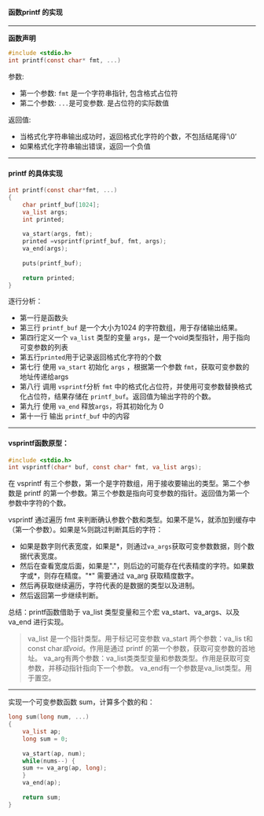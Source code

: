 ####  函数printf 的实现

***

**函数声明**

```c
#include <stdio.h>
int printf(const char* fmt, ...)
```

参数:

- 第一个参数: `fmt` 是一个字符串指针, 包含格式占位符
- 第二个参数: `...`是可变参数. 是占位符的实际数值 

返回值:
- 	当格式化字符串输出成功时，返回格式化字符的个数，不包括结尾得‘\0’
- 	如果格式化字符串输出错误，返回一个负值

***

#### printf 的具体实现
```c
int printf(const char*fmt, ...)
{
	char printf_buf[1024];
	va_list args;
	int printed;
	
	va_start(args, fmt);
	printed =vsprintf(printf_buf, fmt, args);
	va_end(args);
	
	puts(printf_buf);
	
	return printed;
}
```

逐行分析：

- 第一行是函数头
- 第三行 `printf_buf` 是一个大小为1024 的字符数组，用于存储输出结果。
- 第四行定义一个 `va_list` 类型的变量 `args`，是一个void类型指针，用于指向可变参数的列表
- 第五行`printed`用于记录返回格式化字符的个数
- 第七行 使用 `va_start` 初始化 `args` ，根据第一个参数 `fmt`，获取可变参数的地址传递给args
-  第八行 调用 `vsprintf`分析 `fmt` 中的格式化占位符，并使用可变参数替换格式化占位符，结果存储在 `printf_buf`。返回值为输出字符的个数。
- 第九行 使用 `va_end` 释放`args`，将其初始化为 0
- 第十一行 输出 `printf_buf` 中的内容

***

#### vsprintf函数原型：

```c
#include <stdio.h>
int vsprintf(char* buf, const char* fmt, va_list args);
```

在 vsprintf 有三个参数，第一个是字符数组，用于接收要输出的类型。第二个参数是 printf 的第一个参数。第三个参数是指向可变参数的指针。返回值为第一个参数中字符的个数。

vsprintf 通过遍历 fmt 来判断确认参数个数和类型。如果不是%，就添加到缓存中（第一个参数）。如果是%则跳过判断其后的字符：
- 如果是数字则代表宽度，如果是\*，则通过`va_args`获取可变参数数据，则个数据代表宽度。
- 然后在查看宽度后面，如果是"."，则后边的可能存在代表精度的字符。如果数字或\*，则存在精度。"\*" 需要通过 va_arg 获取精度数字。
- 然后再获取继续遍历，字符代表的是数据的类型以及进制。
- 然后返回第一步继续判断。

总结：printf函数借助于 va_list 类型变量和三个宏 va_start、va_args、以及 va_end 进行实现。

>va_list 是一个指针类型。用于标记可变参数
>va_start 两个参数：va_lis t和 const char*或void*。作用是通过 printf 的第一个参数，获取可变参数的首地址。
>va_arg有两个参数：va_list类类型变量和参数类型。作用是获取可变参数，并移动指针指向下一个参数。
>va_end有一个参数是va_list类型。用于置空。

***

实现一个可变参数函数 sum，计算多个数的和：

```c
long sum(long num, ...)
{
	va_list ap;
	long sum = 0;
	
	va_start(ap, num);
	while(nums--) {
	sum += va_arg(ap, long);
	}
	va_end(ap);
	
	return sum;
}
```


